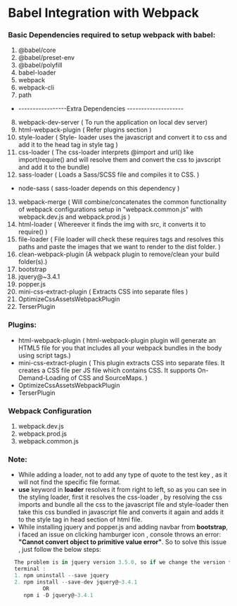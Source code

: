 # Babel Integration with Webpack

### Basic Dependencies required to setup webpack with babel:
1. @babel/core
2. @babel/preset-env
3. @babel/polyfill
4. babel-loader
5. webpack
6. webpack-cli
7. path
* -----------------Extra Dependencies --------------------
8. webpack-dev-server ( To run the application  on local dev server)
9. html-webpack-plugin ( Refer plugins section )  
10. style-loader  ( Style- loader uses the javascript and convert it to css and add it to the head tag in style tag )
11. css-loader ( The css-loader interprets @import and url() like import/require() and will resolve them and convert the css to javscript and add it to the bundle)
12. sass-loader ( Loads a Sass/SCSS file and compiles it to CSS. )
  * node-sass ( sass-loader depends on this dependency )
13. webpack-merge ( Will combine/concatenates the common functionality of webpack configurations setup in                                  "webpack.common.js" with webpack.dev.js and webpack.prod.js )
14. html-loader  ( Whereever it finds the img with src, it converts it to require() )
15. file-loader  ( File loader will check these requires tags and resolves this paths and paste the images that we                     want to render to the dist folder. )
16. clean-webpack-plugin (A webpack plugin to remove/clean your build folder(s).)
17. bootstrap
18. jquery@~3.4.1
19. popper.js
20. mini-css-extract-plugin ( Extracts CSS into separate files )
21. OptimizeCssAssetsWebpackPlugin
22. TerserPlugin

### Plugins:
* html-webpack-plugin ( html-webpack-plugin plugin will generate an HTML5 file for you that includes all your webpack bundles in the body using script tags.)
* mini-css-extract-plugin ( This plugin extracts CSS into separate files. It creates a CSS file per JS file which                                  contains CSS. It supports On-Demand-Loading of CSS and SourceMaps. )
* OptimizeCssAssetsWebpackPlugin
* TerserPlugin

### Webpack Configuration
 1. webpack.dev.js
 2. webpack.prod.js
 3. webpack.common.js

### Note:
* While adding a loader, not to add any type of quote to the test key , as it will not find the specific file format.
* **use** keyword in **loader** resolves it from right to left, so as you can see in the styling loader, first it resolves the css-loader , by resolving the css imports and bundle all the css to the javascript file and style-loader then take this css bundled in javascript file and converts it again and adds it to the style tag in head section of html file.
* While installing jquery and popper.js and adding navbar from **bootstrap**, i faced an issue on clicking hamburger icon , console throws an error: **"Cannot convert object to primitive value error"**. So to solve this issue , just follow the below steps:
```javascript
  The problem is in jquery version 3.5.0, so if we change the version from 3.5.0 to 3.4.1, it will start working
  terminal :
  1. npm uninstall --save jquery
  2. npm install --save-dev jquery@~3.4.1
           OR
     npm i -D jquery@~3.4.1

```
